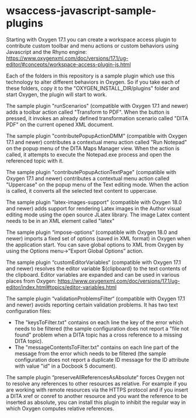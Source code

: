 # wsaccess-javascript-sample-plugins

Starting with Oxygen 17.1 you can create a workspace access plugin to contribute custom toolbar and menu actions or custom behaviors using Javascript and the Rhyno engine:
https://www.oxygenxml.com/doc/versions/17.1/ug-editor/#concepts/workspace-access-plugin-js.html

Each of the folders in this repository is a sample plugin which use this technology to alter different behaviors in Oxygen. So if you take each of these folders, copy it to the "OXYGEN_INSTALL_DIR/plugins" folder and start Oxygen, the plugin will start to work.

The sample plugin "runScenarios" (compatible with Oxygen 17.1 and newer) adds a toolbar action called "Transform to PDF". When the button is pressed, it invokes an already defined transformation scenario called "DITA PDF" on the current opened XML document.

The sample plugin "contributePopupActionDMM" (compatible with Oxygen 17.1 and newer) contributes a contextual menu action called "Run Notepad" on the popup menu of the DITA Maps Manager view. When the action is called, it attempts to execute the Notepad.exe process and open the referenced topic with it.

The sample plugin "contributePopupActionTextPage" (compatible with Oxygen 17.1 and newer) contributes a contextual menu action called "Uppercase" on the popup menu of the Text editing mode. When the action is called, it converts all the selected text content to uppercase.

The sample plugin "latex-images-support" (compatible with Oxygen 18.0 and newer) adds support for rendering Latex images in the Author visual editing mode using the open source JLatex library. The image Latex content needs to be in an XML element called "latex"

The sample plugin “impose-options“ (compatible with Oxygen 18.0 and newer) imports a fixed set of options (saved in XML format) in Oxygen when the application  start. You can save global options to XML from Oxygen by using the Options menu->”Export Global Options” action.

The sample plugin “customEditorVariables“ (compatible with Oxygen 17.1 and newer) resolves the editor variable ${clipboard} to the text contents of the clipboard. Editor variables are expanded and can be used in various places from Oxygen:
https://www.oxygenxml.com/doc/versions/17.1/ug-editor/index.html#topics/editor-variables.html

The sample plugin “validationProblemsFilter“ (compatible with Oxygen 17.1 and newer) avoids reporting certain validation problems. It has two text configuration files:
   - The "keysToFilter.txt" contains on each line the key of the error which needs to be filtered (the sample configuration does not report a "file not found" problem when a DITA topic has a cross reference to a missing DITA topic).
   - The "messageContentsToFilter.txt" contains on each line part of the message from the error which needs to be filtered (the sample configuration does not report a duplicate ID message for the ID attribute with value "id" in a Docbook 5 document).

The sample plugin “preserveAllReferencesAsAbsolute“ forces Oxygen not to resolve any references to other resources as relative. For example if you are working with remote resources via the HTTPS protocol and if you insert a DITA xref or conref to another resource and you want the reference to be inserted as absolute, you can install this plugin to inhibit the regular way in which Oxygen computes relative references.
